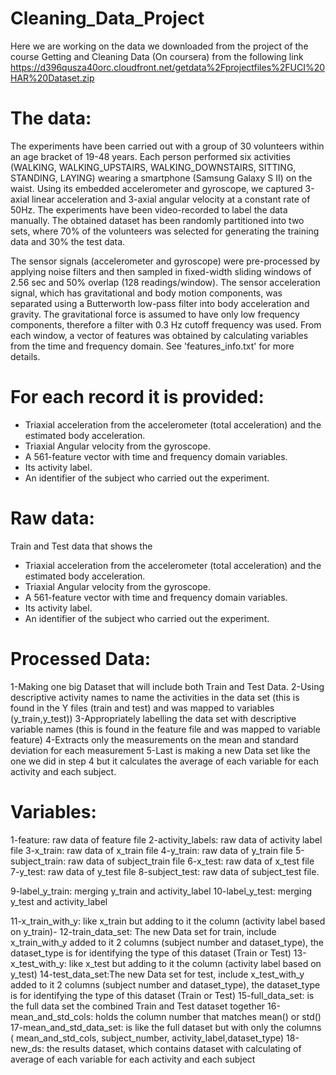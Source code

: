 Cleaning_Data_Project
=====================

Here we are working on the data we downloaded from the project of the course Getting and Cleaning Data (On coursera)
from the following link https://d396qusza40orc.cloudfront.net/getdata%2Fprojectfiles%2FUCI%20HAR%20Dataset.zip 

The data:
=====================
The experiments have been carried out with a group of 30 volunteers within an age bracket of 19-48 years. Each person performed six activities (WALKING, WALKING_UPSTAIRS, WALKING_DOWNSTAIRS, SITTING, STANDING, LAYING) wearing a smartphone (Samsung Galaxy S II) on the waist. Using its embedded accelerometer and gyroscope, we captured 3-axial linear acceleration and 3-axial angular velocity at a constant rate of 50Hz. The experiments have been video-recorded to label the data manually. The obtained dataset has been randomly partitioned into two sets, where 70% of the volunteers was selected for generating the training data and 30% the test data. 

The sensor signals (accelerometer and gyroscope) were pre-processed by applying noise filters and then sampled in fixed-width sliding windows of 2.56 sec and 50% overlap (128 readings/window). The sensor acceleration signal, which has gravitational and body motion components, was separated using a Butterworth low-pass filter into body acceleration and gravity. The gravitational force is assumed to have only low frequency components, therefore a filter with 0.3 Hz cutoff frequency was used. From each window, a vector of features was obtained by calculating variables from the time and frequency domain. See 'features_info.txt' for more details. 

For each record it is provided:
======================================

- Triaxial acceleration from the accelerometer (total acceleration) and the estimated body acceleration.
- Triaxial Angular velocity from the gyroscope. 
- A 561-feature vector with time and frequency domain variables. 
- Its activity label. 
- An identifier of the subject who carried out the experiment.


Raw data:
=====================
Train and Test data that shows the 
- Triaxial acceleration from the accelerometer (total acceleration) and the estimated body acceleration.
- Triaxial Angular velocity from the gyroscope. 
- A 561-feature vector with time and frequency domain variables. 
- Its activity label. 
- An identifier of the subject who carried out the experiment.

Processed Data:
=====================
1-Making one big Dataset that will include both Train and Test Data.
2-Using descriptive activity names to name the activities in the data set (this is found in the Y files (train and test) and was mapped to variables (y_train,y_test))
3-Appropriately labelling the data set with descriptive variable names (this is found in the feature file and was mapped to variable feature)
4-Extracts only the measurements on the mean and standard deviation for each measurement
5-Last is making a new Data set like the one we did in step 4 but it calculates the average of each variable for each activity and each subject.

Variables:
=====================
1-feature: raw data of feature file
2-activity_labels: raw data of activity label file
3-x_train: raw data of x_train file
4-y_train: raw data of y_train file
5-subject_train: raw data of subject_train file
6-x_test: raw data of x_test file
7-y_test: raw data of y_test file
8-subject_test: raw data of subject_test file.

9-label_y_train: merging y_train and activity_label
10-label_y_test: merging y_test and activity_label

11-x_train_with_y: like x_train but adding to it the column (activity label based on y_train)-
12-train_data_set: The new Data set for train, include x_train_with_y added to it 2 columns	(subject number and dataset_type),
		the dataset_type is for identifying the type of this dataset (Train or Test)
13-x_test_with_y: like x_test but adding to it the column (activity label based on y_test)
14-test_data_set:The new Data set for test, include x_test_with_y added to it 2 columns	(subject number and dataset_type),
		the dataset_type is for identifying the type of this dataset (Train or Test)
15-full_data_set: is the full data set the combined Train and Test dataset together
16-mean_and_std_cols: holds the column number that matches mean() or std()
17-mean_and_std_data_set: is like the full dataset but with only the columns ( mean_and_std_cols, subject_number, activity_label,dataset_type)
18-new_ds: the results dataset, which contains dataset with calculating of average of each variable for each activity and each subject